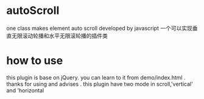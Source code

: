 # autoScroll
one class makes element auto scroll developed by javascript
一个可以实现垂直无限滚动轮播和水平无限滚轮播的插件类
# how to use
this plugin is base on jQuery.
you can learn to it from demo/index.html .
thanks for using and advises .
this plugin have two mode in scroll,'vertical' and 'horizontal

